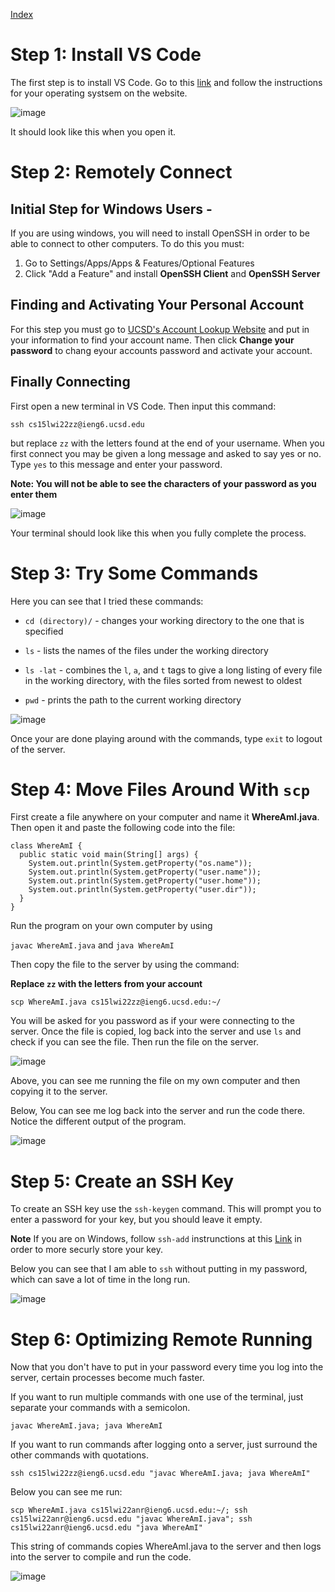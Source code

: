 [Index](https://jheidenr.github.io/cse15l-lab-reports)

# Step 1: Install VS Code

The first step is to install VS Code. Go to this [link](https://code.visualstudio.com/) and follow the instructions for your operating systsem on the website.

![image](/screenshots/Step1ScreenShot.png)

It should look like this when you open it.

# Step 2: Remotely Connect

## Initial Step for Windows Users -

If you are using windows, you will need to install OpenSSH in order to be able to connect to other computers. To do this you must:

1. Go to Settings/Apps/Apps & Features/Optional Features
2. Click "Add a Feature" and install **OpenSSH Client** and **OpenSSH Server**

## Finding and Activating Your Personal Account

For this step you must go to [UCSD's Account Lookup Website](https://sdacs.ucsd.edu/~icc/index.php) and put in your information to find your account name. Then click **Change your password** to chang eyour accounts password and activate your account.

## Finally Connecting

First open a new terminal in VS Code. Then input this command:

`ssh cs15lwi22zz@ieng6.ucsd.edu`

but replace `zz` with the letters found at the end of your username. When you first connect you may be given a long message and asked to say yes or no. Type `yes` to this message and enter your password.

**Note: You will not be able to see the characters of your password as you enter them**

![image](/screenshots/Step2ScreenShot.png)

Your terminal should look like this when you fully complete the process.

# Step 3: Try Some Commands

Here you can see that I tried these commands:

* `cd (directory)/` - changes your working directory to the one that is specified

*  `ls` - lists the names of the files under the working directory

*  `ls -lat` - combines the `l`, `a`, and `t` tags to give a long listing of every file in the working directory, with the files sorted from newest to oldest

* `pwd` - prints the path to the current working directory

![image](/screenshots/Step3ScreenShot.png)

Once your are done playing around with the commands, type `exit` to logout of the server.



# Step 4: Move Files Around With `scp`

First create a file anywhere on your computer and name it **WhereAmI.java**. Then open it and paste the following code into the file:

```
class WhereAmI {
  public static void main(String[] args) {
    System.out.println(System.getProperty("os.name"));
    System.out.println(System.getProperty("user.name"));
    System.out.println(System.getProperty("user.home"));
    System.out.println(System.getProperty("user.dir"));
  }
}
```
Run the program on your own computer by using

`javac WhereAmI.java` and `java WhereAmI`



Then copy the file to the server by using the command:

**Replace `zz` with the letters from your account**

`scp WhereAmI.java cs15lwi22zz@ieng6.ucsd.edu:~/`

You will be asked for you password as if your were connecting to the server. Once the file is copied, log back into the server and use `ls` and check if you can see the file. Then run the file on the server.

![image](/screenshots/Step4ScreenShot1.png)

Above, you can see me running the file on my own computer and then copying it to the server.

Below, You can see me log back into the server and run the code there. Notice the different output of the program.

![image](/screenshots/Step4ScreenShot2.png)


# Step 5: Create an SSH Key

To create an SSH key use the `ssh-keygen` command. This will prompt you to enter a password for your key, but you should leave it empty.

**Note** If you are on Windows, follow `ssh-add` instrunctions at this [Link](https://docs.microsoft.com/en-us/windows-server/administration/openssh/openssh_keymanagement#user-key-generation) in order to more securly store your key.

Below you can see that I am able to `ssh` without putting in my password, which can save a lot of time in the long run.

![image](/screenshots/Step5ScreenShot.png)


# Step 6: Optimizing Remote Running

Now that you don't have to put in your password every time you log into the server, certain processes become much faster.

If you want to run multiple commands with one use of the terminal, just separate your commands with a semicolon.

`javac WhereAmI.java; java WhereAmI`

If you want to run commands after logging onto a server, just surround the other commands with quotations.

`ssh cs15lwi22zz@ieng6.ucsd.edu "javac WhereAmI.java; java WhereAmI"`

Below you can see me run:

`scp WhereAmI.java cs15lwi22anr@ieng6.ucsd.edu:~/; ssh cs15lwi22anr@ieng6.ucsd.edu "javac WhereAmI.java"; ssh cs15lwi22anr@ieng6.ucsd.edu "java WhereAmI"`

This string of commands copies WhereAmI.java to the server and then logs into the server to compile and run the code.

![image](/screenshots/Step6ScreenShot.png)